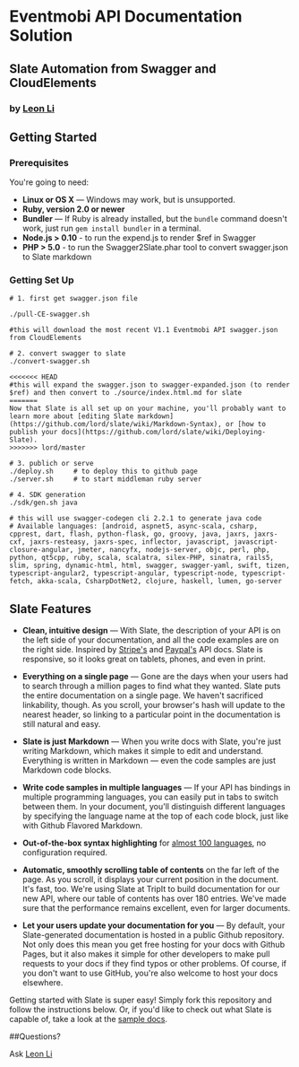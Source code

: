 # Eventmobi API Documentation Solution 
## Slate Automation from Swagger and CloudElements
### by [Leon Li](mailto:leon.li@eventmobi.com)

Getting Started 
------------------------------

### Prerequisites

You're going to need:

 - **Linux or OS X** — Windows may work, but is unsupported.
 - **Ruby, version 2.0 or newer**
 - **Bundler** — If Ruby is already installed, but the `bundle` command doesn't work, just run `gem install bundler` in a terminal.
 - **Node.js > 0.10** - to run the expend.js to render $ref in Swagger 
 - **PHP > 5.0** - to run the Swagger2Slate.phar tool to convert swagger.json to Slate markdown

### Getting Set Up

```shell
# 1. first get swagger.json file

./pull-CE-swagger.sh

#this will download the most recent V1.1 Eventmobi API swagger.json from CloudElements

# 2. convert swagger to slate
./convert-swagger.sh 	

<<<<<<< HEAD
#this will expand the swagger.json to swagger-expanded.json (to render $ref) and then convert to ./source/index.html.md for slate
=======
Now that Slate is all set up on your machine, you'll probably want to learn more about [editing Slate markdown](https://github.com/lord/slate/wiki/Markdown-Syntax), or [how to publish your docs](https://github.com/lord/slate/wiki/Deploying-Slate).
>>>>>>> lord/master

# 3. publich or serve
./deploy.sh 	# to deploy this to github page
./server.sh 	# to start middleman ruby server

# 4. SDK generation
./sdk/gen.sh java

# this will use swagger-codegen cli 2.2.1 to generate java code
# Available languages: [android, aspnet5, async-scala, csharp, cpprest, dart, flash, python-flask, go, groovy, java, jaxrs, jaxrs-cxf, jaxrs-resteasy, jaxrs-spec, inflector, javascript, javascript-closure-angular, jmeter, nancyfx, nodejs-server, objc, perl, php, python, qt5cpp, ruby, scala, scalatra, silex-PHP, sinatra, rails5, slim, spring, dynamic-html, html, swagger, swagger-yaml, swift, tizen, typescript-angular2, typescript-angular, typescript-node, typescript-fetch, akka-scala, CsharpDotNet2, clojure, haskell, lumen, go-server

```

Slate Features
------------

* **Clean, intuitive design** — With Slate, the description of your API is on the left side of your documentation, and all the code examples are on the right side. Inspired by [Stripe's](https://stripe.com/docs/api) and [Paypal's](https://developer.paypal.com/webapps/developer/docs/api/) API docs. Slate is responsive, so it looks great on tablets, phones, and even in print.

* **Everything on a single page** — Gone are the days when your users had to search through a million pages to find what they wanted. Slate puts the entire documentation on a single page. We haven't sacrificed linkability, though. As you scroll, your browser's hash will update to the nearest header, so linking to a particular point in the documentation is still natural and easy.

* **Slate is just Markdown** — When you write docs with Slate, you're just writing Markdown, which makes it simple to edit and understand. Everything is written in Markdown — even the code samples are just Markdown code blocks.

* **Write code samples in multiple languages** — If your API has bindings in multiple programming languages, you can easily put in tabs to switch between them. In your document, you'll distinguish different languages by specifying the language name at the top of each code block, just like with Github Flavored Markdown.

* **Out-of-the-box syntax highlighting** for [almost 100 languages](http://rouge.jneen.net/), no configuration required.

* **Automatic, smoothly scrolling table of contents** on the far left of the page. As you scroll, it displays your current position in the document. It's fast, too. We're using Slate at TripIt to build documentation for our new API, where our table of contents has over 180 entries. We've made sure that the performance remains excellent, even for larger documents.

* **Let your users update your documentation for you** — By default, your Slate-generated documentation is hosted in a public Github repository. Not only does this mean you get free hosting for your docs with Github Pages, but it also makes it simple for other developers to make pull requests to your docs if they find typos or other problems. Of course, if you don't want to use GitHub, you're also welcome to host your docs elsewhere.

Getting started with Slate is super easy! Simply fork this repository and follow the instructions below. Or, if you'd like to check out what Slate is capable of, take a look at the [sample docs](http://lord.github.io/slate).


##Questions?

Ask [Leon Li](mailto:leon.li@eventmobi.com)